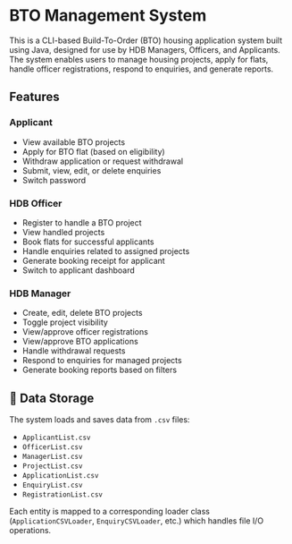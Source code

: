 # BTO Management System

This is a CLI-based Build-To-Order (BTO) housing application system built using Java, designed for use by HDB Managers, Officers, and Applicants. The system enables users to manage housing projects, apply for flats, handle officer registrations, respond to enquiries, and generate reports.

##  Features

###  Applicant
- View available BTO projects
- Apply for BTO flat (based on eligibility)
- Withdraw application or request withdrawal
- Submit, view, edit, or delete enquiries
- Switch password

###  HDB Officer
- Register to handle a BTO project
- View handled projects
- Book flats for successful applicants
- Handle enquiries related to assigned projects
- Generate booking receipt for applicant
- Switch to applicant dashboard

###  HDB Manager
- Create, edit, delete BTO projects
- Toggle project visibility
- View/approve officer registrations
- View/approve BTO applications
- Handle withdrawal requests
- Respond to enquiries for managed projects
- Generate booking reports based on filters

## 📁 Data Storage

The system loads and saves data from `.csv` files:
- `ApplicantList.csv`
- `OfficerList.csv`
- `ManagerList.csv`
- `ProjectList.csv`
- `ApplicationList.csv`
- `EnquiryList.csv`
- `RegistrationList.csv`

Each entity is mapped to a corresponding loader class (`ApplicationCSVLoader`, `EnquiryCSVLoader`, etc.) which handles file I/O operations.


